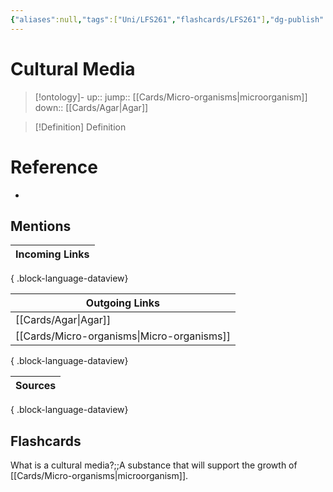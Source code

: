 ```yaml
---
{"aliases":null,"tags":["Uni/LFS261","flashcards/LFS261"],"dg-publish":true,"permalink":"/cards/cultural-media/","dgPassFrontmatter":true}
---
```


# Cultural Media

> [!ontology]-
> up:: 
> jump:: [[Cards/Micro-organisms\|microorganism]]
> down:: [[Cards/Agar\|Agar]]

> [!Definition] Definition
> 

# Reference
- 

## Mentions
| Incoming Links |
| -------------- |

{ .block-language-dataview}

| Outgoing Links                                |
| --------------------------------------------- |
| [[Cards/Agar\|Agar]]                       |
| [[Cards/Micro-organisms\|Micro-organisms]] |

{ .block-language-dataview}

| Sources |
| ------- |

{ .block-language-dataview}

## Flashcards 

What is a cultural media?;;A substance that will support the growth of [[Cards/Micro-organisms\|microorganism]].